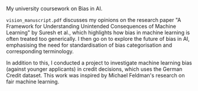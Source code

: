 My university coursework on Bias in AI.

```vision_manuscript.pdf``` discusses my opinions on the research paper "A Framework for Understanding Unintended Consequences of Machine Learning" by Suresh et al., which highlights how bias in machine learning is often treated too generically. I then go on to explore the future of bias in AI, emphasising the need for standardisation of bias categorisation and corresponding terminology.

In addition to this, I conducted a project to investigate machine learning bias (against younger applicants) in credit decisions, which uses the German Credit dataset. This work was inspired by Michael Feldman's research on fair machine learning. 
